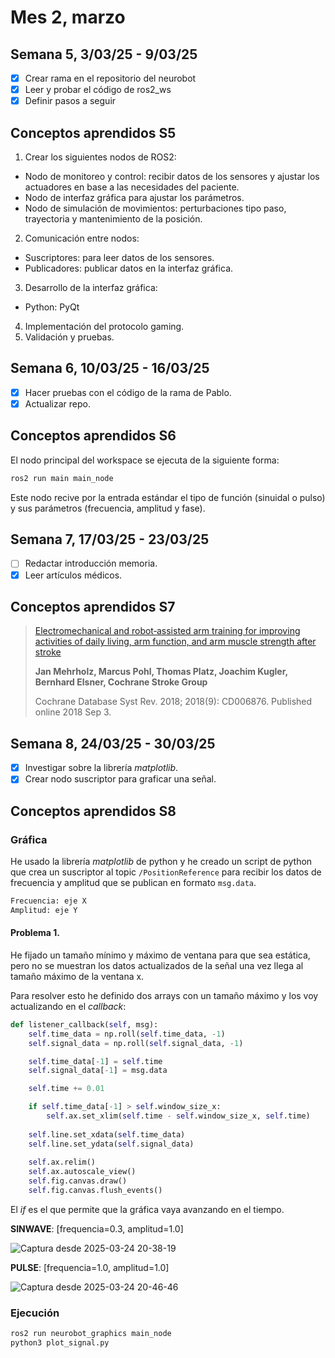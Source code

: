 # Mes 2, marzo

## Semana 5, 3/03/25 - 9/03/25

- [x] Crear rama en el repositorio del neurobot
- [x] Leer y probar el código de ros2_ws
- [x] Definir pasos a seguir

## Conceptos aprendidos S5

1. Crear los siguientes nodos de ROS2:
* Nodo de monitoreo y control: recibir datos de los sensores y ajustar los actuadores en base a las necesidades del paciente.
* Nodo de interfaz gráfica para ajustar los parámetros.
* Nodo de simulación de movimientos: perturbaciones tipo paso, trayectoria y mantenimiento de la posición.

2. Comunicación entre nodos:
* Suscriptores: para leer datos de los sensores.
* Publicadores: publicar datos en la interfaz gráfica.

3. Desarrollo de la interfaz gráfica:
* Python: PyQt

4. Implementación del protocolo gaming.
5. Validación y pruebas.

## Semana 6, 10/03/25 - 16/03/25

- [x] Hacer pruebas con el código de la rama de Pablo.
- [x] Actualizar repo.

## Conceptos aprendidos S6

El nodo principal del workspace se ejecuta de la siguiente forma:
```bash
ros2 run main main_node
```

Este nodo recive por la entrada estándar el tipo de función (sinuidal o pulso) y sus parámetros (frecuencia, amplitud y fase).

## Semana 7, 17/03/25 - 23/03/25

- [ ] Redactar introducción memoria.
- [x] Leer artículos médicos.

## Conceptos aprendidos S7

> [Electromechanical and robot‐assisted arm training for improving activities of daily living, arm function, and arm muscle strength after stroke](https://pmc.ncbi.nlm.nih.gov/articles/PMC6513114/)
> 
> **Jan Mehrholz, Marcus Pohl, Thomas Platz, Joachim Kugler, Bernhard Elsner, Cochrane Stroke Group**
> 
> Cochrane Database Syst Rev. 2018; 2018(9): CD006876. Published online 2018 Sep 3.

## Semana 8, 24/03/25 - 30/03/25

- [x] Investigar sobre la librería *matplotlib*.
- [x] Crear nodo suscriptor para graficar una señal.

## Conceptos aprendidos S8

### Gráfica

He usado la librería *matplotlib* de python y he creado un script de python que crea un suscriptor al topic `/PositionReference` para recibir los datos de frecuencia y amplitud que se publican en formato `msg.data`.

```txt
Frecuencia: eje X
Amplitud: eje Y
```

#### Problema 1.

He fijado un tamaño mínimo y máximo de ventana para que sea estática, pero no se muestran los datos actualizados de la señal una vez llega al tamaño máximo de la ventana x.

Para resolver esto he definido dos arrays con un tamaño máximo y los voy actualizando en el *callback*:

```py
def listener_callback(self, msg):
    self.time_data = np.roll(self.time_data, -1)
    self.signal_data = np.roll(self.signal_data, -1)

    self.time_data[-1] = self.time
    self.signal_data[-1] = msg.data

    self.time += 0.01

    if self.time_data[-1] > self.window_size_x:
        self.ax.set_xlim(self.time - self.window_size_x, self.time)
    
    self.line.set_xdata(self.time_data)
    self.line.set_ydata(self.signal_data)
    
    self.ax.relim()
    self.ax.autoscale_view()
    self.fig.canvas.draw()
    self.fig.canvas.flush_events()
```

El *if* es el que permite que la gráfica vaya avanzando en el tiempo.

**SINWAVE**: [frequencia=0.3, amplitud=1.0]

![Captura desde 2025-03-24 20-38-19](https://github.com/user-attachments/assets/34f99442-6c83-4cc4-b0fd-c154fe66be59)

**PULSE**: [frequencia=1.0, amplitud=1.0]

![Captura desde 2025-03-24 20-46-46](https://github.com/user-attachments/assets/25a01933-0034-4fd0-a4d3-dff8ac62911e)


### Ejecución

```bash
ros2 run neurobot_graphics main_node
python3 plot_signal.py
```

